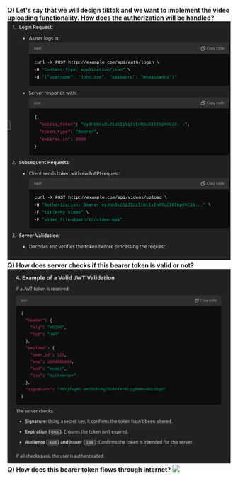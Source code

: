 **Q) Let's say that we will design tiktok and we want to implement the video uploading functionality. How does the authorization will be handled?**
![](attachment/cdd175aea6aabfb69235f9e15bbfb145.png)
**Q) How does server checks if this bearer token is valid or not?**
![](attachment/e537736b10170f41d573d7bbfe622c1c.png)
**Q) How does this bearer token flows through internet?**
![](attachment/1b5c0d5577ee9ca0cdb9390dd8b49f1c.png)